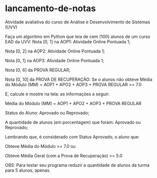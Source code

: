 # lancamento-de-notas
Atividade avaliativa do curso de Análise e Desenvolvimento de Sistemas (UVV)

Faça um algoritmo em Python que leia de cem (100) alunos de um curso EAD da UVV: 
Nota [0, 1] na AOP1: Atividade Online Pontuada 1; 

Nota [0, 2] na AOP2: Atividade Online Pontuada 1; 

Nota [0, 1] na AOP3: Atividade Online Pontuada 1; 

Nota [0, 6] da PROVA REGULAR; 

Nota [0, 10] da PROVA DE RECUPERAÇÃO: Se o alunos não obteve Média do Módulo (MM) = AOP1 + APO2 + AOP3 + PROVA REGULAR >= 7.0 

 E, calcule e mostre na tela: as informações a seguir: 

Média do Módulo (MM) = AOP1 + APO2 + AOP3 + PROVA REGULAR 

Status do Aluno: Aprovado ou Reprovado; 

A quantidade de alunos (em porcentagem) que foram: Aprovado ou Reprovado; 

Lembrando que, é considerado com Status Aprovado, o aluno que: 

Obteve Média do Módulo >= 7.0 ou 

Obteve Média Geral (com a Prova de Recuperação) >= 5.0 

OBS: Para testar seu programa reduzir a quantidade de alunos da turma para 5 alunos, apenas. 
